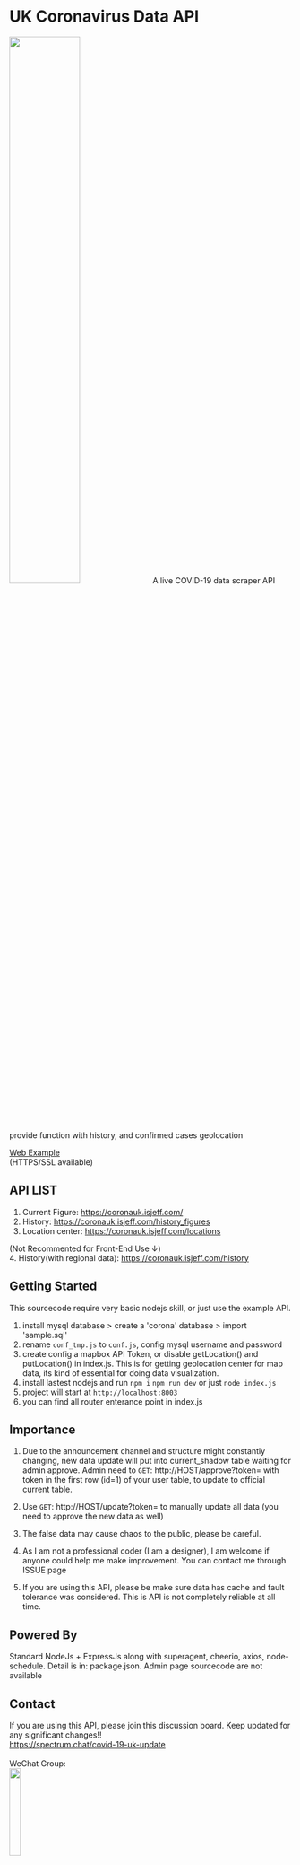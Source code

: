 # UK Coronavirus Data API
<img src="https://i.ibb.co/Jj2H6wT/logoc.png" width="50%">
A live COVID-19 data scraper API provide function with history, and confirmed cases geolocation

[Web Example](https://coronauk.isjeff.com/visual "Web Example") <br>
(HTTPS/SSL available)

## API LIST

1. Current Figure: https://coronauk.isjeff.com/ 
2. History: https://coronauk.isjeff.com/history_figures
3. Location center: https://coronauk.isjeff.com/locations

(Not Recommented for Front-End Use ↓) <br>
4. History(with regional data): https://coronauk.isjeff.com/history
<br>

## Getting Started

This sourcecode require very basic nodejs skill, or just use the example API.

1. install mysql database > create a 'corona' database > import 'sample.sql'
2. rename `conf_tmp.js` to `conf.js`, config mysql username and password
3. create config a mapbox API Token, or disable getLocation() and putLocation() in index.js. This is for getting geolocation center for map data, its kind of essential for doing data visualization.
4. install lastest nodejs and run
	`npm i`
	`npm run dev` or just `node index.js`
5. project will start at `http://localhost:8003`
6. you can find all router enterance point in index.js


## Importance
1. Due to the announcement channel and structure might constantly changing, new data update will put into current_shadow table waiting for admin approve. Admin need to `GET`: http://HOST/approve?token= with token in the first row (id=1) of your user table, to update to official current table.

2. Use `GET`: http://HOST/update?token= to manually update all data (you need to approve the new data as well)

3. The false data may cause chaos to the public, please be careful. 

4. As I am not a professional coder (I am a designer), I am welcome if anyone could help me make improvement. You can contact me through ISSUE page

5. If you are using this API, please be make sure data has cache and fault tolerance was considered. This is API is not completely reliable at all time.

## Powered By
Standard NodeJs + ExpressJs along with superagent, cheerio, axios, node-schedule. Detail is in: package.json. Admin page sourcecode are not available


## Contact
If you are using this API, please join this discussion board. Keep updated for any significant changes!! <br>
https://spectrum.chat/covid-19-uk-update
<br><br>
WeChat Group:<br>
<img src="https://i.ibb.co/TgSHxK5/IMG-7184.jpg" width="20%">

## Data Source

### Figure
1. UK GOV: https://www.gov.uk/guidance/coronavirus-covid-19-information-for-the-public
2. Worldometers: https://www.worldometers.info/coronavirus/

### Regional Data
1. England: https://www.gov.uk/guidance/coronavirus-covid-19-information-for-the-public
2. Scotland: https://www.gov.scot/coronavirus-covid-19/


